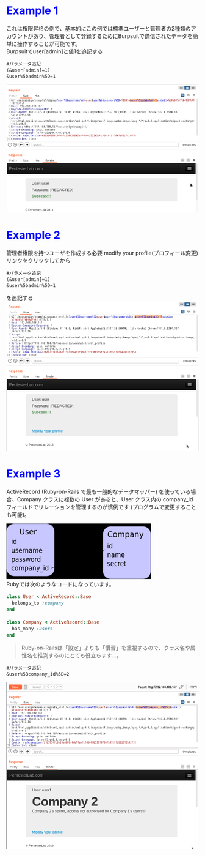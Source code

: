 # <span style="color: blue;">Example 1</span>
これは権限昇格の例で、基本的にこの例では標準ユーザーと管理者の2種類のアカウントがあり、管理者として登録するためにBurpsuitで送信されたデータを簡単に操作することが可能です。    
Burpsuitでuser[admin]と値1を追記する   

```
#パラメータ追記
(&user[admin]=1)
&user%5badmin%5D=1
```
![ccbf9f20c1c6d2500379f5c1ff82a088.png](../../_resources/ccbf9f20c1c6d2500379f5c1ff82a088-1.png)

# <span style="color: blue;">Example 2</span>
管理者権限を持つユーザを作成する必要
modify your profile(プロフィール変更)リンクをクリックしてから
```
#パラメータ追記
(&user[admin]=1)
&user%5badmin%5D=1
```
を追記する
![02b9355825190a230e45a5f30b040003.png](../../_resources/02b9355825190a230e45a5f30b040003-1.png)

# <span style="color: blue;">Example 3</span>
ActiveRecord (Ruby-on-Rails で最も一般的なデータマッパー) を使っている場合、Company クラスに複数の User があると、User クラス内の company_id フィールドでリレーションを管理するのが慣例です (プログラムで変更することも可能)。   

![2b41bfaaa3dcdfc3a7855ad0f6ed7d06.png](../../_resources/2b41bfaaa3dcdfc3a7855ad0f6ed7d06-1.png)   
Rubyでは次のようなコードになっています。
```Ruby
class User < ActiveRecord::Base
  belongs_to :company
end

class Company < ActiveRecord::Base
  has_many :users
end
```
>Ruby-on-Railsは「設定」よりも「慣習」を重視するので、クラス名や属性名を推測するのにとても役立ちます...。

```
#パラメータ追記
&user%5Bcompany_id%5D=2
```
![143e7ef576e3c12fb94d6efbb0b2f1ff.png](../../_resources/143e7ef576e3c12fb94d6efbb0b2f1ff-1.png)